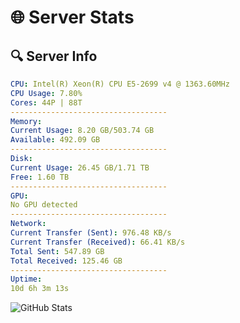 # 🌐 Server Stats
## 🔍 Server Info
```yaml
CPU: Intel(R) Xeon(R) CPU E5-2699 v4 @ 1363.60MHz
CPU Usage: 7.80%
Cores: 44P | 88T
-----------------------------------
Memory:
Current Usage: 8.20 GB/503.74 GB
Available: 492.09 GB
-----------------------------------
Disk:
Current Usage: 26.45 GB/1.71 TB
Free: 1.60 TB
-----------------------------------
GPU:
No GPU detected
-----------------------------------
Network:
Current Transfer (Sent): 976.48 KB/s
Current Transfer (Received): 66.41 KB/s
Total Sent: 547.89 GB
Total Received: 125.46 GB
-----------------------------------
Uptime:
10d 6h 3m 13s
```
![GitHub Stats](https://img.shields.io/badge/Updated-2025-04-29_23:12:01-blue)